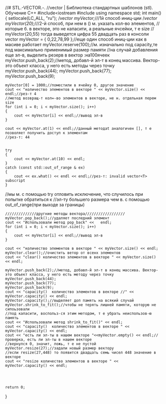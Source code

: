 //# STL.-VECTOR.-.
//vector | Библиотека стандартных шаблонов (stl). Обучение С++
#include<iostream
#include<vector>
  using namespace std;
int main()
{
	setlocale(LC_ALL, "ru");
	/*vector<int> myVector;*///1й способ иниц-ции
	/*vector<int> myVector(20);*///2-й способ, при нем в () м. указать кол-во элементов,
	//которые б. в векторе, это не капасити, а реальные ячсейки, т е size
	// myVector(20,55) тогда выведется цифра 55 двадцать раз в консоли
	vector<int> myVector = { 0,22,78,99 };//еще один способ иниц-ции как в масиве работает
	myVector.reserve(100);//м. изначально под capacity,те под максимально применимый размер памяти
	//на случай добавления еще эл-в, выделить резерв в вектор :на100ячеек
	myVector.push_back(2);//метод, добавл-й эл-т в конец массива. Вектор-это объект класса, у него есть методы через точку
	myVector.push_back(44); 
	myVector.push_back(77);
	myVector.push_back(9);


	myVector[0] = 1000;//поместили в ячейку 0, другое значение
	cout << "количество элементов в векторе " << myVector.size() << endl;//рез-т 4
	//метод возвращ-т кол=-во элементов в векторе, не н. отдельная перем size
	for (int i = 0; i < myVector.size(); i++)
	{
		cout << myVector[i] << endl;//вывод эл-в
	}
	
	cout << myVector.at(1) << endl;//данный методat аналогичен [], т е позволяет получить доступ к элементам
	//рез-т: 44


	try
	{
		cout << myVector.at(10) << endl;
	}
	catch (const std::out_of_range & ex)
	{
		cout << ex.what() << endl << endl;//рез-т: invalid vector<T> subscript
	}
//мы м. с помощью try отловить исключение, что случилось при попытке обратиться к 
	//эл-ту большего размера чем в. с помощью out_of_range(при выходе за границы)



	//////////////другние методы вектора//////////////////
	myVector.pop_back();//удаляет последний элемент
	cout << "Использовали метод pop_back" <<   endl;
	for (int i = 0; i < myVector.size(); i++)
	{
		cout << myVector[i] << endl;//вывод эл-в
	}

	cout << "количество элементов в векторе " << myVector.size() << endl;
	myVector.clear();//очистить ветор от всенх элементов
	cout << "clear() количество элементов в векторе " << myVector.size() << endl;

	myVector.push_back(2);//метод, добавл-й эл-т в конец массива. Вектор-это объект класса, у него есть методу через точку
	myVector.push_back(44);
	myVector.push_back(77);
	myVector.push_back(9);
	cout << "capacity()  количество элементов в векторе //" << myVector.capacity() << endl;
	myVector.capacity();//выделяет доп память на всякий случай
	myVector.shrink_to_fit();//чтобы не терять лишней памяти, которую не сипоьзовали
	//под капасити, воспольз-ся этим методом, т е убрать неиспользов-ю память
	cout << "Использовали метод shrink_to_fit()" << endl;
	cout << "capacity()  количество элементов в векторе " << myVector.capacity() << endl;
	cout << "есть ли эл-ты в нашем векторе "<<myVector.empty() << endl;//проверка, есть ли эл-ты в нашем векторе
	//вернулся 0, значит, ложь, т е не пустой
	myVector.resize(27);//задали новый размер вектору
	//если resize(27,448) то появится двадцать семь чисел 448 значение в векторе
	cout << "resize количество элементов в векторе " << myVector.capacity() << endl;

	 


	return 0;
}
